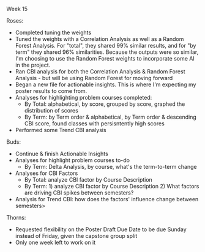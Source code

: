 Week 15

Roses:
 * Completed tuning the weights
 * Tuned the weights with a Correlation Analysis as well as a Random Forest Analysis. For "total", they shared 99% similar results, and for "by term" they shared 96% similarities. Because the outputs were so similar, I'm choosing to use the Random Forest weights to incorporate some AI in the project.
 * Ran CBI analysis for both the Correlation Analysis & Random Forest Analysis - but will be using Random Forest for moving forward
 * Began a new file for actionable insights. This is where I'm expecting my poster results to come from.
 * Analyses for highlighting problem courses completed:
    - By Total: alphabetical, by score, grouped by score, graphed the distribution of scores
    - By Term: by Term order & alphabetical, by Term order & descending CBI score, found classes with persisntently high scores
 * Performed some Trend CBI analysis

Buds:
 * Continue & finish Actionable Insights
 * Analyses for highlight problem courses to-do
    - By Term: Delta Analysis, by course, what's the term-to-term change 
 * Analyses for CBI Factors
    - By Total: analyze CBI factor by Course Description
    - By Term: 1) analyze CBI factor by Course Description 2) What factors are driving CBI spikes between semesters?
 * Analysis for Trend CBI: how does the factors' influence change between semesters>

Thorns:
 * Requested flexibility on the Poster Draft Due Date to be due Sunday instead of Friday, given the capstone group split
 * Only one week left to work on it
